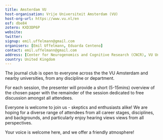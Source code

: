 ```yaml
---
title: Amsterdam VU
host-organisation: Vrije Universiteit Amsterdam (VU)
host-org-url: https://www.vu.nl/en
osf: dbe84
zotero: KXD3DP6P
website: 
twitter: 
signup: emil.uffelmann@gmail.com
organisers: [Emil Uffelmann, Eduarda Centeno]
contact: emil.uffelmann@gmail.com
address: [Center for Neurogenomics and Cognitive Research (CNCR), VU University Science Building B4 & B5 Wing, De Boelelaan 1085, 1081HV Amsterdam, North Holland, The Netherlands]
country: United Kingdom
---
```


The journal club is open to everyone across the the VU Amsterdam and nearby universities, from any discipline or department.

For each session, the presenter will provide a short (5-15mins) overview of the chosen paper with the remainder of the session dedicated to free discussion amongst all attendees.

Everyone is welcome to join us - skeptics and enthusiasts alike!
We are hoping for a diverse range of attendees from all career stages, disciplines, and backgrounds, and particularly enjoy hearing views views from all perspectives.

Your voice is welcome here, and we offer a friendly atmosphere!
